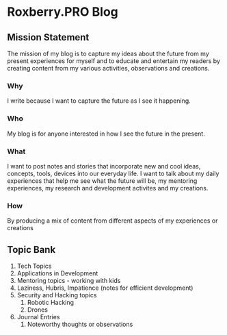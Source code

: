 # Roxberry.PRO Blog

## Mission Statement
The mission of my blog is to capture my ideas about the future from my present experiences for myself and to educate and entertain my readers by creating content from my various activities, observations and creations.

### Why
I write because I want to capture the future as I see it happening.

### Who
My blog is for anyone interested in how I see the future in the present.

### What
I want to post notes and stories that incorporate new and cool ideas, concepts, tools, devices into our everyday life.  I want to talk about my daily experiences that help me see what the future will be, my mentoring experiences, my research and development activites and my creations.

### How
By producing a mix of content from different aspects of my experiences or creations

## Topic Bank
1. Tech Topics
1. Applications in Development
1. Mentoring topics - working with kids
1. Laziness, Hubris, Impatience (notes for efficient development)
1. Security and Hacking topics
    1. Robotic Hacking
    1. Drones
1. Journal Entries
    1. Noteworthy thoughts or observations
